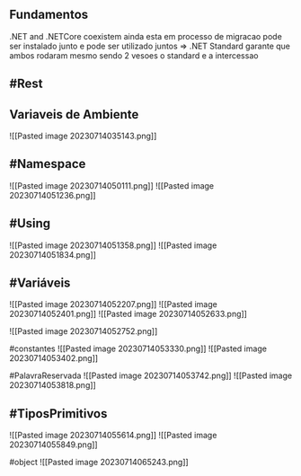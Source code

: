## Fundamentos
.NET and .NETCore coexistem ainda esta em processo de migracao pode ser instalado junto e pode ser utilizado juntos  => .NET Standard garante que ambos rodaram mesmo sendo 2 vesoes o standard e a intercessao

## #Rest

## Variaveis de Ambiente
![[Pasted image 20230714035143.png]]

## #Namespace
![[Pasted image 20230714050111.png]]
![[Pasted image 20230714051236.png]]


## #Using
![[Pasted image 20230714051358.png]]
![[Pasted image 20230714051834.png]]

## #Variáveis
![[Pasted image 20230714052207.png]]
![[Pasted image 20230714052401.png]]
![[Pasted image 20230714052633.png]]

![[Pasted image 20230714052752.png]]

#constantes
![[Pasted image 20230714053330.png]]
![[Pasted image 20230714053402.png]]

#PalavraReservada
![[Pasted image 20230714053742.png]]
![[Pasted image 20230714053818.png]]


## #TiposPrimitivos
![[Pasted image 20230714055614.png]]
![[Pasted image 20230714055849.png]]


#object
![[Pasted image 20230714065243.png]]

